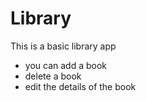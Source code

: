 # Library
This is a basic library app
- you can add a book
- delete a book
- edit the details of the book
